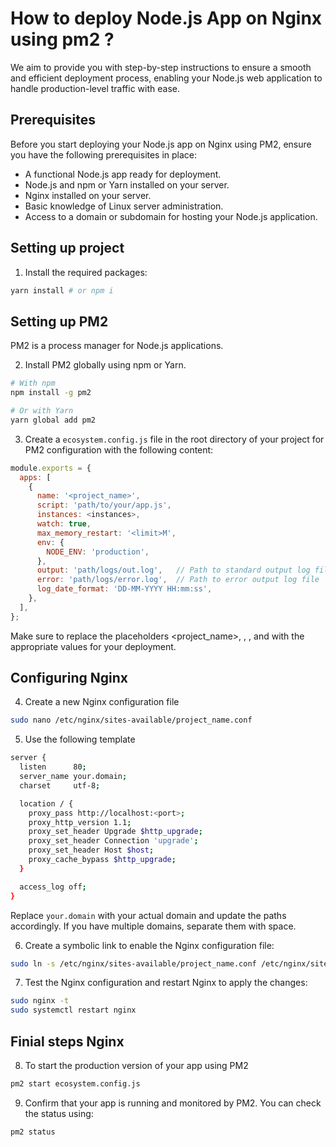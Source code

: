 # How to deploy Node.js App on Nginx using pm2 ?

We aim to provide you with step-by-step instructions to ensure a smooth and efficient deployment process, enabling your Node.js web application to handle production-level traffic with ease.

## Prerequisites

Before you start deploying your Node.js app on Nginx using PM2, ensure you have the following prerequisites in place:

- A functional Node.js app ready for deployment.
- Node.js and npm or Yarn installed on your server.
- Nginx installed on your server.
- Basic knowledge of Linux server administration.
- Access to a domain or subdomain for hosting your Node.js application.

## Setting up project

1.  Install the required packages:

```sh
yarn install # or npm i
```

## Setting up PM2

PM2 is a process manager for Node.js applications.

2. Install PM2 globally using npm or Yarn.

```sh
# With npm
npm install -g pm2

# Or with Yarn
yarn global add pm2
```

3. Create a `ecosystem.config.js` file in the root directory of your project for PM2 configuration with the following content:

```js
module.exports = {
  apps: [
    {
      name: '<project_name>',
      script: 'path/to/your/app.js',
      instances: <instances>,
      watch: true,
      max_memory_restart: '<limit>M',
      env: {
        NODE_ENV: 'production',
      },
      output: 'path/logs/out.log',   // Path to standard output log file
      error: 'path/logs/error.log',  // Path to error output log file
      log_date_format: 'DD-MM-YYYY HH:mm:ss',
    },
  ],
};
```

Make sure to replace the placeholders <project_name>, <instances>, <limit>, and <port> with the appropriate values for your deployment.

## Configuring Nginx

4. Create a new Nginx configuration file

```sh
sudo nano /etc/nginx/sites-available/project_name.conf
```

5. Use the following template

```sh
server {
  listen      80;
  server_name your.domain;
  charset     utf-8;

  location / {
    proxy_pass http://localhost:<port>;
    proxy_http_version 1.1;
    proxy_set_header Upgrade $http_upgrade;
    proxy_set_header Connection 'upgrade';
    proxy_set_header Host $host;
    proxy_cache_bypass $http_upgrade;
  }

  access_log off;
}
```
Replace `your.domain` with your actual domain and update the paths accordingly. If you have multiple domains, separate them with space.

6. Create a symbolic link to enable the Nginx configuration file:

```sh
sudo ln -s /etc/nginx/sites-available/project_name.conf /etc/nginx/sites-enabled/
```

7. Test the Nginx configuration and restart Nginx to apply the changes:

```sh
sudo nginx -t
sudo systemctl restart nginx
```

## Finial steps Nginx

8. To start the production version of your app using PM2

```sh
pm2 start ecosystem.config.js
```

9. Confirm that your app is running and monitored by PM2. You can check the status using:

```sh
pm2 status
```
